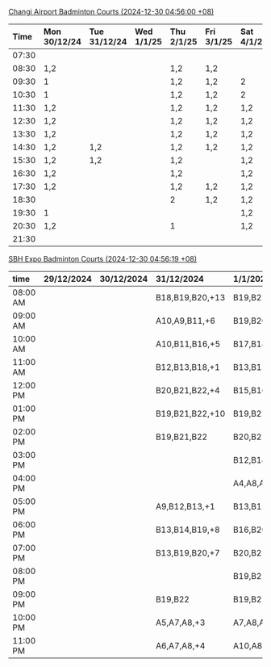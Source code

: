 [Changi Airport Badminton Courts (2024-12-30 04:56:00 +08)](https://www.carc.org.sg/FacilityBooking.aspx)

| Time   | Mon 30/12/24   | Tue 31/12/24   | Wed 1/1/25   | Thu 2/1/25   | Fri 3/1/25   | Sat 4/1/25   | Sun 5/1/25   |
|:-------|:---------------|:---------------|:-------------|:-------------|:-------------|:-------------|:-------------|
| 07:30  |                |                |              |              |              |              |              |
| 08:30  | 1,2            |                |              | 1,2          | 1,2          |              |              |
| 09:30  | 1              |                |              | 1,2          | 1,2          | 2            |              |
| 10:30  | 1              |                |              | 1,2          | 1,2          | 2            |              |
| 11:30  | 1,2            |                |              | 1,2          | 1,2          | 1,2          |              |
| 12:30  | 1,2            |                |              | 1,2          | 1,2          | 1,2          |              |
| 13:30  | 1,2            |                |              | 1,2          | 1,2          | 1,2          |              |
| 14:30  | 1,2            | 1,2            |              | 1,2          | 1,2          | 1,2          |              |
| 15:30  | 1,2            | 1,2            |              | 1,2          |              | 1,2          |              |
| 16:30  | 1,2            |                |              | 1,2          |              | 1,2          |              |
| 17:30  | 1,2            |                |              | 1,2          | 1,2          | 1,2          | 1,2          |
| 18:30  |                |                |              | 2            | 1,2          | 1,2          | 1,2          |
| 19:30  | 1              |                |              |              |              | 1,2          | 1,2          |
| 20:30  | 1,2            |                |              | 1            |              | 1,2          | 1,2          |
| 21:30  |                |                |              |              |              |              |              |

[SBH Expo Badminton Courts (2024-12-30 04:56:19 +08)](https://singaporebadmintonhall.getomnify.com/widgets/O3MRKGBH359GA55KHMG1RD)

| time     | 29/12/2024   | 30/12/2024   | 31/12/2024      | 1/1/2025        | 2/1/2025        | 3/1/2025        | 4/1/2025        |
|:---------|:-------------|:-------------|:----------------|:----------------|:----------------|:----------------|:----------------|
| 08:00 AM |              |              | B18,B19,B20,+13 | B19,B21,B22,+16 | B19,B21,B22,+18 | B19,B21,B22,+19 | B19,B21,B22,+19 |
| 09:00 AM |              |              | A10,A9,B11,+6   | B19,B20,B21,+13 | B19,B21,B22,+17 | B19,B20,B21,+17 | B19,B21,B22,+19 |
| 10:00 AM |              |              | A10,B11,B16,+5  | B17,B18,B20,+8  | B20,B21,B22,+16 | B18,B20,B21,+15 | B19,B20,B21,+17 |
| 11:00 AM |              |              | B12,B13,B18,+1  | B13,B15,B17,+6  | B19,B21,B22,+19 | B20,B21,B22,+16 | B19,B20,B21,+16 |
| 12:00 PM |              |              | B20,B21,B22,+4  | B15,B16,B17,+7  | B19,B21,B22,+19 | B19,B21,B22,+17 | B19,B21,B22,+17 |
| 01:00 PM |              |              | B19,B21,B22,+10 | B19,B21,B22,+10 | B19,B21,B22,+19 | B19,B21,B22,+17 | B19,B21,B22,+17 |
| 02:00 PM |              |              | B19,B21,B22     | B20,B21,B22,+7  | B19,B21,B22,+19 | B18,B19,B22,+16 | B19,B21,B22,+12 |
| 03:00 PM |              |              |                 | B12,B14,B17,+4  | B19,B21,B22,+19 | B17,B19,B22,+13 | B19,B21,B22,+12 |
| 04:00 PM |              |              |                 | A4,A8,A9,+3     | B19,B21,B22,+19 | B16,B17,B22,+9  | B14,B15,B21,+5  |
| 05:00 PM |              |              | A9,B12,B13,+1   | B13,B15,B21,+9  | B19,B21,B22,+18 | B16,B17,B22,+6  | A2,B22          |
| 06:00 PM |              |              | B13,B14,B19,+8  | B16,B20,B21,+14 | B19,B21,B22,+18 | A1,A2,B16       | A1,B22          |
| 07:00 PM |              |              | B13,B19,B20,+7  | B20,B21,B22,+15 | B19,B21,B22,+19 | A1              |                 |
| 08:00 PM |              |              |                 | B19,B21,B22,+10 | B18,B21,B22,+10 | B19             | B11,B13,B21     |
| 09:00 PM |              |              | B19,B22         | B19,B21,B22,+10 | B18,B21,B22,+10 | B19             | B11,B21         |
| 10:00 PM |              |              | A5,A7,A8,+3     | A7,A8,A9,+6     |                 | A10,A8,A9,+7    | B20,B21,B22,+16 |
| 11:00 PM |              |              | A6,A7,A8,+4     | A10,A8,A9,+7    |                 | A10,A8,A9,+7    | B20,B21,B22,+17 |
